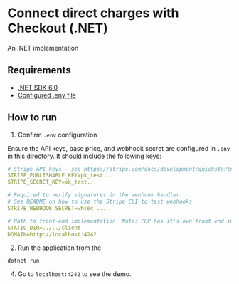 # Connect direct charges with Checkout (.NET)
An .NET implementation

## Requirements

* [.NET SDK 6.0](https://dotnet.microsoft.com/download/dotnet-core)
* [Configured .env file](../../README.md)

## How to run

1. Confirm `.env` configuration

Ensure the API keys, base price, and webhook secret are configured in `.env` in this directory. It should include the following keys:

```yaml
# Stripe API keys - see https://stripe.com/docs/development/quickstart#api-keys
STRIPE_PUBLISHABLE_KEY=pk_test...
STRIPE_SECRET_KEY=sk_test...

# Required to verify signatures in the webhook handler.
# See README on how to use the Stripe CLI to test webhooks
STRIPE_WEBHOOK_SECRET=whsec_...

# Path to front-end implementation. Note: PHP has it's own front end implementation.
STATIC_DIR=../../client
DOMAIN=http://localhost:4242
```

2. Run the application from the
```
dotnet run 
```

4. Go to `localhost:4242` to see the demo.